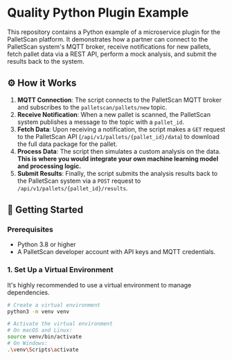 # Quality Python Plugin Example

This repository contains a Python example of a microservice plugin for the PalletScan platform. It demonstrates how a partner can connect to the PalletScan system's MQTT broker, receive notifications for new pallets, fetch pallet data via a REST API, perform a mock analysis, and submit the results back to the system.

## ⚙️ How it Works

1.  **MQTT Connection**: The script connects to the PalletScan MQTT broker and subscribes to the `palletscan/pallets/new` topic.
2.  **Receive Notification**: When a new pallet is scanned, the PalletScan system publishes a message to the topic with a `pallet_id`.
3.  **Fetch Data**: Upon receiving a notification, the script makes a `GET` request to the PalletScan API (`/api/v1/pallets/{pallet_id}/data`) to download the full data package for the pallet.
4.  **Process Data**: The script then simulates a custom analysis on the data. **This is where you would integrate your own machine learning model and processing logic.**
5.  **Submit Results**: Finally, the script submits the analysis results back to the PalletScan system via a `POST` request to `/api/v1/pallets/{pallet_id}/results`.

## 🚀 Getting Started

### Prerequisites

* Python 3.8 or higher
* A PalletScan developer account with API keys and MQTT credentials.

### 1. Set Up a Virtual Environment

It's highly recommended to use a virtual environment to manage dependencies.

```bash
# Create a virtual environment
python3 -m venv venv

# Activate the virtual environment
# On macOS and Linux:
source venv/bin/activate
# On Windows:
.\venv\Scripts\activate
